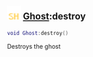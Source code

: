 ## <img src="../../.gitbook/assets/shared.png" width="32" height="32" /> [Ghost](../ghost/README.md):destroy

```lua
void Ghost:destroy()
```

Destroys the ghost<br>
